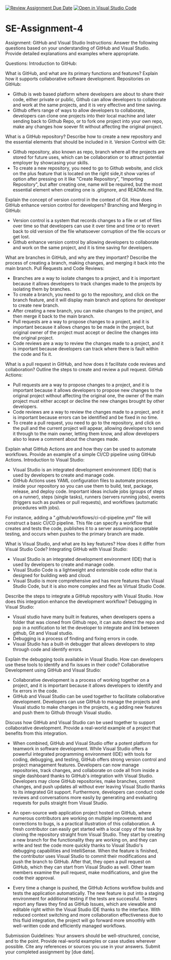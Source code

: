[![Review Assignment Due Date](https://classroom.github.com/assets/deadline-readme-button-22041afd0340ce965d47ae6ef1cefeee28c7c493a6346c4f15d667ab976d596c.svg)](https://classroom.github.com/a/GvXCZgfk)
[![Open in Visual Studio Code](https://classroom.github.com/assets/open-in-vscode-2e0aaae1b6195c2367325f4f02e2d04e9abb55f0b24a779b69b11b9e10269abc.svg)](https://classroom.github.com/online_ide?assignment_repo_id=15330584&assignment_repo_type=AssignmentRepo)
# SE-Assignment-4
Assignment: GitHub and Visual Studio
Instructions:
Answer the following questions based on your understanding of GitHub and Visual Studio. Provide detailed explanations and examples where appropriate.

Questions:
Introduction to GitHub:

What is GitHub, and what are its primary functions and features? Explain how it supports collaborative software development.
Repositories on GitHub:

- Github is web based platform where developers are about to share their code, either private or public, Github can allow developers to collaborate and work at the same projects, and it is very effective and time saving.
- Github offers range of ways to allow developers to collaborate, developers can clone one projects into their local machine and later sending back to Github Repo, or to fork one project into your own repo, make any changes how soever fit without affecting the original project.

What is a GitHub repository? Describe how to create a new repository and the essential elements that should be included in it.
Version Control with Git:

- Github repository, also known as repo, branch where all the projects are stored for future uses, which can be collaboration or to attract potential employer by showcasing your skills.
- To create a new repository, you need to go to Github website, and click on the plus feature that is located on the right side,it show varies of option after pressing on it like "Create Repository", "Importing Repository", but after creating one, name will be required, but the most essential element when creating one is .gitignore, and READMe.md file.

Explain the concept of version control in the context of Git. How does GitHub enhance version control for developers?
Branching and Merging in GitHub:
- Version control is a system that records changes to a file or set of files over time so that developers can use it over time and time or to revert back to old version of the file whatsoever corruption of the file occurs or get lost.
- Github enhance version control by allowing developers to collaborate and work on the same project, and it is time saving for developers.

What are branches in GitHub, and why are they important? Describe the process of creating a branch, making changes, and merging it back into the main branch.
Pull Requests and Code Reviews:
- Branches are a way to isolate changes to a project, and it is important because it allows developers to track changes made to the projects by isolating them by branches.
- To create a branch, you need to go to the repository, and click on the branch feature, and it will display main branch and options for developer to create new branch.
- After creating a new branch, you can make changes to the project, and then merge it back to the main branch.
- Pull requests are a way to propose changes to a project, and it is important because it allows changes to be made in the project, but original owner of the project must accept or decline the changes into the original project.
- Code reviews are a way to review the changes made to a project, and it is important because developers can track where there is fault within the code and fix it.

What is a pull request in GitHub, and how does it facilitate code reviews and collaboration? Outline the steps to create and review a pull request.
GitHub Actions:
- Pull requests are a way to propose changes to a project, and it is important because it allows developers to propose new changes to the original project without affecting the original one, the owner of the main project must either accept or decline the new changes brought by other developers.
- Code reviews are a way to review the changes made to a project, and it is important because errors can be identified and be fixed in no time.
- To create a pull request, you need to go to the repository, and click on the pull and the current project will appear, allowing developers to send it through to the main owner, letting them know, and allow developers also to leave a comment about the changes made.

Explain what GitHub Actions are and how they can be used to automate workflows. Provide an example of a simple CI/CD pipeline using GitHub Actions.
Introduction to Visual Studio:
- Visual Studio is an integrated development environment (IDE) that is used by developers to create and manage code.
- GitHub Actions uses YAML configuration files to automate processes inside your repository so you can use them to build, test, package, release, and deploy code. Important ideas include jobs (groups of steps on a runner), steps (single tasks), runners (servers running jobs), events (triggers such as pushes or pull requests), and workflows (automatic procedures with jobs).

For instance, adding a ".github/workflows/ci-cd-pipeline.yml" file will construct a basic CI/CD pipeline. This file can specify a workflow that creates and tests the code, publishes it to a server assuming acceptable testing, and occurs when pushes to the primary branch are made.


What is Visual Studio, and what are its key features? How does it differ from Visual Studio Code?
Integrating GitHub with Visual Studio:
- Visual Studio is an integrated development environment (IDE) that is used by developers to create and manage code.
- Visual Studio Code is a lightweight and extensible code editor that is designed for building web and cloud.
- Visual Studio is more comprehensive and has more features than Visual Studio Code, but it is also more complex and flex as Virtual Studio Code.

Describe the steps to integrate a GitHub repository with Visual Studio. How does this integration enhance the development workflow?
Debugging in Visual Studio:
- Visual studio have many built in features, when developers opens a folder that was cloned from Github repo, it can auto detect the repo and pop in a notification to let the developer to integrate and link between github, Git and Visual studio.
- Debugging is a process of finding and fixing errors in code.
- Visual Studio has a built-in debugger that allows developers to step through code and identify errors.


Explain the debugging tools available in Visual Studio. How can developers use these tools to identify and fix issues in their code?
Collaborative Development using GitHub and Visual Studio:
- Collaborative development is a process of working together on a project, and it is important because it allows developers to identify and fix errors in the code.
- GitHub and Visual Studio can be used together to facilitate collaborative development. Developers can use GitHub to manage the projects and Visual studio to make changes in the projects, e.g adding new features and push them to Github through Visual studio.

Discuss how GitHub and Visual Studio can be used together to support collaborative development. Provide a real-world example of a project that benefits from this integration.
- When combined, GitHub and Visual Studio offer a potent platform for teamwork in software development. While Visual Studio offers a powerful integrated programming environment (IDE) with tools for coding, debugging, and testing, GitHub offers strong version control and project management features. Developers can now manage repositories, track changes, and collaborate on code all from inside a single dashboard thanks to GitHub's integration with Visual Studio. Developers may clone GitHub repositories, make branches, commit changes, and push updates all without ever leaving Visual Studio thanks to its integrated Git support. Furthermore, developers can conduct code reviews and conversations more easily by generating and evaluating requests for pulls straight from Visual Studio.

- An open-source web application project hosted on GitHub, where numerous contributors are working on multiple improvements and corrections to bugs, is a practical illustration of this collaboration. A fresh contributor can easily get started with a local copy of the task by cloning the repository straight from Visual Studio. They start by creating a new branch for the functionality they are working on, and they can write and test the code more quickly thanks to Visual Studio's debugging capabilities and IntelliSense. When the feature is finished, the contributor uses Visual Studio to commit their modifications and push the branch to GitHub. After that, they open a pull request on GitHub, which they can start from Visual Studio as well. Other team members examine the pull request, make modifications, and give the code their approval.

- Every time a change is pushed, the GitHub Actions workflow builds and tests the application automatically. The new feature is put into a staging environment for additional testing if the tests are successful. Testers report any flaws they find as GitHub Issues, which are viewable and editable right within the Visual Studio IDE thanks to the interface. With reduced context switching and more collaboration effectiveness due to this fluid integration, the project will go forward more smoothly with well-written code and efficiently managed workflows.




Submission Guidelines:
Your answers should be well-structured, concise, and to the point.
Provide real-world examples or case studies wherever possible.
Cite any references or sources you use in your answers.
Submit your completed assignment by [due date].
